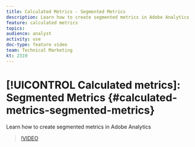 ```yaml
---
title: Calculated Metrics - Segmented Metrics
description: Learn how to create segmented metrics in Adobe Analytics
feature: calculated metrics
topics: 
audience: analyst
activity: use
doc-type: feature video
team: Technical Marketing
kt: 2319
---
```


# [!UICONTROL Calculated metrics]: Segmented Metrics {#calculated-metrics-segmented-metrics}

Learn how to create segmented metrics in Adobe Analytics

>[!VIDEO](https://video.tv.adobe.com/v/25409/?quality=12)

